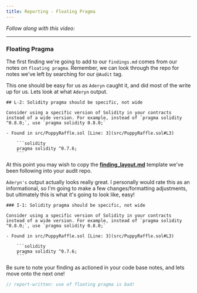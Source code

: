 ```yaml
---
title: Reporting - Floating Pragma
---
```


_Follow along with this video:_

---

### Floating Pragma

The first finding we're going to add to our `findings.md` comes from our notes on `floating pragma`. Remember, we can look through the repo for notes we've left by searching for our `@Audit` tag.

This one should be easy for us as `Aderyn` caught it, and did most of the write up for us. Lets look at what `Aderyn` output.

````
## L-2: Solidity pragma should be specific, not wide

Consider using a specific version of Solidity in your contracts instead of a wide version. For example, instead of `pragma solidity ^0.8.0;`, use `pragma solidity 0.8.0;`

- Found in src/PuppyRaffle.sol [Line: 3](src/PuppyRaffle.sol#L3)

	```solidity
	pragma solidity ^0.7.6;
	```
````

At this point you may wish to copy the [**finding_layout.md**](https://github.com/Cyfrin/4-puppy-raffle-audit/blob/audit-data/audit-data/finding_layout.md) template we've been following into your audit repo.

`Aderyn's` output actually looks really great. I personally would rate this as an informational, so I'm going to make a few changes/formatting adjustments, but ultimately this is what it's going to look like, easy!

````
### I-1: Solidity pragma should be specific, not wide

Consider using a specific version of Solidity in your contracts instead of a wide version. For example, instead of `pragma solidity ^0.8.0;`, use `pragma solidity 0.8.0;`

- Found in src/PuppyRaffle.sol [Line: 3](src/PuppyRaffle.sol#L3)

	```solidity
	pragma solidity ^0.7.6;
	```
````

Be sure to note your finding as actioned in your code base notes, and lets move onto the next one!

```js
// report-written: use of floating pragma is bad!
```
